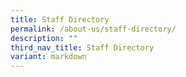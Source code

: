 ```yaml
---
title: Staff Directory
permalink: /about-us/staff-directory/
description: ""
third_nav_title: Staff Directory
variant: markdown
---
```

